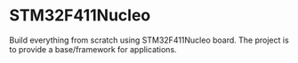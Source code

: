 # STM32F411Nucleo
Build everything from scratch using STM32F411Nucleo board. The project is to provide a base/framework for applications.
